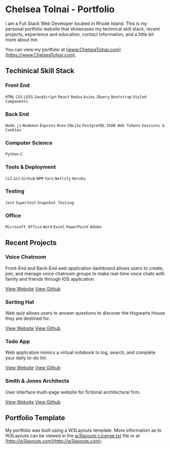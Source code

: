 # Chelsea Tolnai - Portfolio

I am a Full Stack Web Developer located in Rhode Island. This is my personal portfolio website that showcases my technical skill stack, recent projects, experience and education, contact information, and a little bit more about me. 

You can view my portfolio at [www.ChelseaTolnai.com](https://www.ChelseaTolnai.com).

## Techinical Skill Stack

### Front End

`HTML` `CSS` `LESS` `JavaScript` `React` `Redux` `Axios` `JQuery` `Bootstrap` `Styled Components`

### Back End

`Node.js` `Nodemon` `Express` `Knex` `SQLite` `PostgreSQL` `JSON Web Tokens` `Sessions & Cookies`

### Computer Science

`Python` `C`

### Tools & Deployment

`CLI` `Git` `Github` `NPM` `Yarn` `Netlify` `Heroku`

### Testing

`Jest` `Supertest` `Snapshot Testing`

### Office

`Microsoft Office` `Word` `Excel` `PowerPoint` `Adobe`

## Recent Projects

### Voice Chatroom

Front-End and Back-End web application dashboard allows users to create, join, and manage voice chatroom groups to make real-time voice chats with family and friends through IOS application.

[View Website](https://intercom.netlify.com)
[View Github](https://github.com/intercom-app)

### Sorting Hat

Web quiz allows users to answer questions to discover the Hogwarts House they are destined for.

[View Website](https://catolnai-sorting-hat.netlify.com)
[View Github](https://github.com/ChelseaTolnai/Sorting-Hat-Quiz)

### Todo App

Web application mimics a virtual notebook to log, search, and complete your daily to-do list.

[View Website](https://catolnai-todo-app.netlify.com/)
[View Github](https://github.com/ChelseaTolnai/React-Todo-App)

### Smith & Jones Architects

User Interface multi-page website for fictional architectural firm.

[View Website](https://catolnai-ui-architects.netlify.com/)
[View Github](https://github.com/ChelseaTolnai/Architecture-Marketing-Site)

## Portfolio Template

My portfolio was built using a W3Layouts template. More information as to W3Layouts can be viewed in the [w3layouts-License.txt](w3layouts-License.txt) file or at [http://w3layouts.com](http://w3layouts.com).
